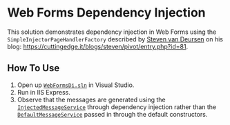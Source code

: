 # Web Forms Dependency Injection

This solution demonstrates dependency injection in Web Forms using the `SimpleInjectorPageHandlerFactory` described by [Steven van Deursen](https://twitter.com/dot_net_junkie) on his blog: https://cuttingedge.it/blogs/steven/pivot/entry.php?id=81.

## How To Use

1. Open up [`WebFormsDi.sln`](WebFormsDi.sln) in Visual Studio.
2. Run in IIS Express.
3. Observe that the messages are generated using the [`InjectedMessageService`](WebFormsDi/Models/InjectedMessageService.cs) through dependency injection rather than the [`DefaultMessageService`](WebFormsDi/Models/DefaultMessageService.cs) passed in through the default constructors.
